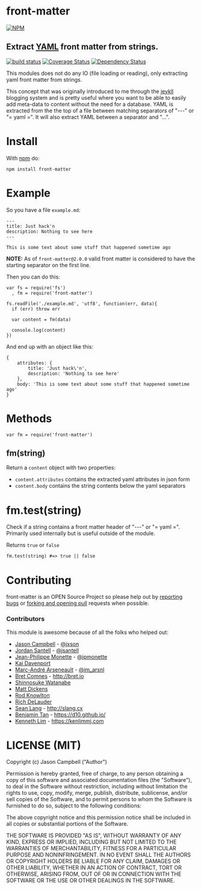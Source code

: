 # front-matter

[![NPM](https://nodei.co/npm/front-matter.svg)](https://nodei.co/npm/front-matter/)

## Extract [YAML][yaml] front matter from strings.

[![build status](https://secure.travis-ci.org/jxson/front-matter.svg)](http://travis-ci.org/jxson/front-matter) [![Coverage Status](https://coveralls.io/repos/jxson/front-matter/badge.svg?branch=master)](https://coveralls.io/r/jxson/front-matter?branch=master) [![Dependency Status](https://david-dm.org/jxson/front-matter.svg)](https://david-dm.org/jxson/front-matter)

This modules does not do any IO (file loading or reading), only extracting yaml front matter from strings.

This concept that was originally introduced to me through the [jeykll][jeykll] blogging system and is pretty useful where you want to be able to easily add meta-data to content without the need for a database. YAML is extracted from the the top of a file between matching separators of "---" or "= yaml =". It will also extract YAML between a separator and "...".

<!-- This is part of a long running project I have been working on where I am splitting out internals of [haiku][haiku] into to separate, more useful and shareable modules. If your in need of a static site generator [check it out][haiku]. -->

# Install

With [npm][npm] do:

    npm install front-matter

# Example

So you have a file `example.md`:

    ---
    title: Just hack'n
    description: Nothing to see here
    ---

    This is some text about some stuff that happened sometime ago

**NOTE:** As of `front-matter@2.0.0` valid front matter is considered to have
the starting separator on the first line.

Then you can do this:

    var fs = require('fs')
      , fm = require('front-matter')

    fs.readFile('./example.md', 'utf8', function(err, data){
      if (err) throw err

      var content = fm(data)

      console.log(content)
    })

And end up with an object like this:

    { 
        attributes: { 
            title: 'Just hack\'n',
            description: 'Nothing to see here'
        },
        body: 'This is some text about some stuff that happened sometime ago'
    }

# Methods

    var fm = require('front-matter')

## fm(string)

Return a `content` object with two properties:

* `content.attributes` contains the extracted yaml attributes in json form
* `content.body` contains the string contents below the yaml separators

# fm.test(string)

Check if a string contains a front matter header of "---" or "= yaml =". Primarily used internally but is useful outside of the module.

Returns `true` or `false`

    fm.test(string) #=> true || false

# Contributing

front-matter is an OPEN Source Project so please help out by [reporting bugs](http://github.com/jxson/front-matter/issues) or [forking and opening pull](https://github.com/jxson/front-matter) requests when possible.

### Contributors

This module is awesome because of all the folks who helped out:

- [Jason Campbell](https://github.com/jxson) - [@jxson](https://twitter.com/jxson)
- [Jordan Santell](https://github.com/jsantell) - [@jsantell](https://twitter.com/jsantell)
- [Jean-Philippe Monette](https://github.com/jpmonette) - [@jpmonette](https://twitter.com/jpmonette)
- [Kai Davenport](https://github.com/binocarlos)
- [Marc-André Arseneault](https://github.com/arsnl) - [@im_arsnl](https://twitter.com/im_arsnl)
- [Bret Comnes](https://github.com/bcomnes) - http://bret.io
- [Shinnosuke Watanabe](https://github.com/shinnn)
- [Matt Dickens](https://github.com/mpd106)
- [Rod Knowlton](https://github.com/codelahoma)
- [Rich DeLauder](https://github.com/FMJaguar)
- [Sean Lang](https://github.com/slang800) - http://slang.cx
- [Benjamin Tan](https://github.com/d10) - https://d10.github.io/
- [Kenneth Lim](https://github.com/kenlimmj) - https://kenlimmj.com

# LICENSE (MIT)

Copyright (c) Jason Campbell ("Author")

Permission is hereby granted, free of charge, to any person obtaining a copy of this software and associated documentation files (the "Software"), to deal in the Software without restriction, including without limitation the rights to use, copy, modify, merge, publish, distribute, sublicense, and/or sell copies of the Software, and to permit persons to whom the Software is furnished to do so, subject to the following conditions:

The above copyright notice and this permission notice shall be included in all copies or substantial portions of the Software.

THE SOFTWARE IS PROVIDED "AS IS", WITHOUT WARRANTY OF ANY KIND, EXPRESS OR IMPLIED, INCLUDING BUT NOT LIMITED TO THE WARRANTIES OF MERCHANTABILITY, FITNESS FOR A PARTICULAR PURPOSE AND NONINFRINGEMENT. IN NO EVENT SHALL THE AUTHORS OR COPYRIGHT HOLDERS BE LIABLE FOR ANY CLAIM, DAMAGES OR OTHER LIABILITY, WHETHER IN AN ACTION OF CONTRACT, TORT OR OTHERWISE, ARISING FROM, OUT OF OR IN CONNECTION WITH THE SOFTWARE OR THE USE OR OTHER DEALINGS IN THE SOFTWARE.


[yaml]: http://en.wikipedia.org/wiki/YAML
[haiku]: http://haiku.io
[npm]: http://npmjs.org
[jeykll]: https://github.com/mojombo/jekyll

